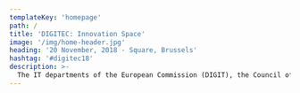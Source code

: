 ```yaml
---
templateKey: 'homepage'
path: /
title: 'DIGITEC: Innovation Space'
image: '/img/home-header.jpg'
heading: '20 November, 2018 - Square, Brussels'
hashtag: '#digitec18'
description: >-
  The IT departments of the European Commission (DIGIT), the Council of the EU (CIS) and the European Parliament (ITEC) have joined forces to organise the largest to date DIGITEC forum. The forum will bring together the IT communities of the European institutions to share best practices around new technologies in public administration and to discuss how the digital future will shape the way of working in large organisations.
---
```

